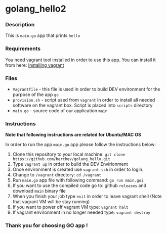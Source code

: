 # golang_hello2


### Description 

This is `main.go` app that prints `hello`

### Requirements

You need vagrant tool installed in order to use this app.
You can install it from here: [Installing vagrant](https://www.vagrantup.com/docs/installation/)

### Files
- `Vagrantfile` - this file is used in order to build DEV environment for the purpose of the app `go`
- `provision.sh` - script used from `vagrant` in order to install all needed software on the vagrant box. Script is placed into `scripts` directory
- `main.go` - source code of our application `main`

### Instructions
**Note that following instructions are related for Ubuntu/MAC OS**

In order to run the app `main.go` app please follow the instructions below:

1. Clone this repository to your local machine: `git clone https://github.com/berchev/golang_hello.git`
2. Type `vagrant up` in order to build the DEV Envirionment
3. Once environment is created use `vagrant ssh` in order to login.
4. Change to `/vagrant` directory: `cd /vagrant`
5. Run `main.go` app file with following command: `go run main.goi`
6. If you want to use the compiled code go to: github `releases` and download `main` binary file
7. When you finish your job type `exit` in order to leave vagrant shell (Note that vagrant VM will be stay running)
8. If you want to power off vagrant VM type: `vagrant halt`
9. If vagrant environment in no longer needed type: `vagrant destroy`


### Thank you for choosing GO app !
